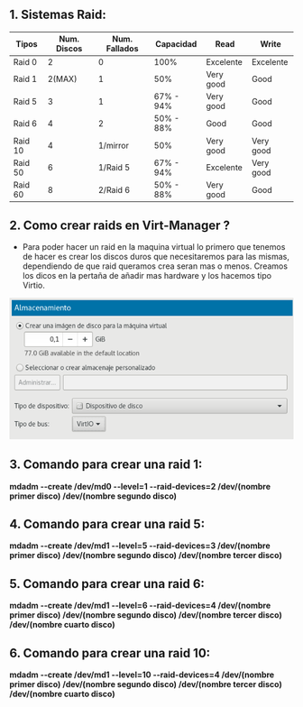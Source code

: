 ## 1. Sistemas Raid:  

|   Tipos  | Num. Discos | Num. Fallados | Capacidad |    Read   |   Write   |
| -------- | ----------- | ------------- | --------- | --------- | --------- |
|  Raid 0  |      2      |       0       |    100%   | Excelente | Excelente |
|  Raid 1  |    2(MAX)   |       1       |     50%   | Very good |    Good   |
|  Raid 5  |      3      |       1       | 67% - 94% | Very good |    Good   |
|  Raid 6  |      4      |       2       | 50% - 88% |    Good   |    Good   |
|  Raid 10 |      4      |   1/mirror    |     50%   | Very good | Very good |
|  Raid 50 |      6      |   1/Raid 5    | 67% - 94% | Excelente | Very good |
|  Raid 60 |      8      |   2/Raid 6    | 50% - 88% | Very good |    Good   |  

## 2. Como crear raids en Virt-Manager ?  

* Para poder hacer un raid en la maquina virtual lo primero que tenemos de hacer es crear los discos duros que necesitaremos para las mismas, dependiendo de que raid queramos crea seran mas o menos. Creamos los dicos en la pertaña de añadir mas hardware y los hacemos tipo Virtio.  

![Sin titulo](virt-manager.png)

## 3. Comando para crear una raid 1:  

**mdadm --create /dev/md0 --level=1 --raid-devices=2 /dev/(nombre primer disco) /dev/(nombre segundo disco)**  

## 4. Comando para crear una raid 5:  

**mdadm --create /dev/md1 --level=5 --raid-devices=3 /dev/(nombre primer disco) /dev/(nombre segundo disco) /dev/(nombre tercer disco)**  

## 5. Comando para crear una raid 6:  

**mdadm --create /dev/md1 --level=6 --raid-devices=4 /dev/(nombre primer disco) /dev/(nombre segundo disco) /dev/(nombre tercer disco) /dev/(nombre cuarto disco)**   

## 6. Comando para crear una raid 10:  

**mdadm --create /dev/md1 --level=10 --raid-devices=4 /dev/(nombre primer disco) /dev/(nombre segundo disco) /dev/(nombre tercer disco) /dev/(nombre cuarto disco)**   

